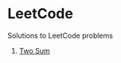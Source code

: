 # LeetCode
Solutions to LeetCode problems

1. [Two Sum](https://github.com/blinkingcursors/LeetCode/tree/main/two_sums)
